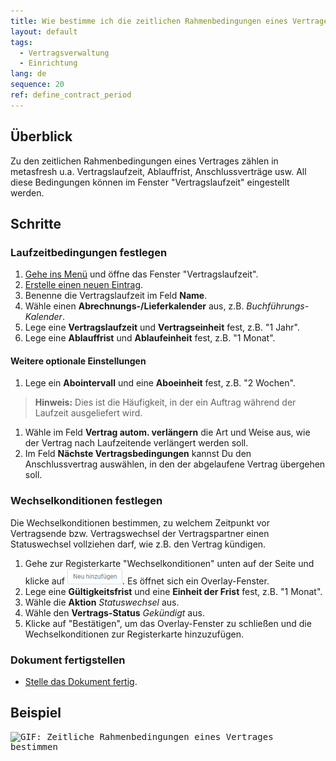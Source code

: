 ```yaml
---
title: Wie bestimme ich die zeitlichen Rahmenbedingungen eines Vertrages?
layout: default
tags:
  - Vertragsverwaltung
  - Einrichtung
lang: de
sequence: 20
ref: define_contract_period
---
```


## Überblick
Zu den zeitlichen Rahmenbedingungen eines Vertrages zählen in metasfresh u.a. Vertragslaufzeit, Ablauffrist, Anschlussverträge usw. All diese Bedingungen können im Fenster "Vertragslaufzeit" eingestellt werden.

## Schritte

### Laufzeitbedingungen festlegen
1. [Gehe ins Menü](Menu) und öffne das Fenster "Vertragslaufzeit".
1. [Erstelle einen neuen Eintrag](Neuer_Datensatz_Fenster_Webui).
1. Benenne die Vertragslaufzeit im Feld **Name**.
1. Wähle einen **Abrechnungs-/Lieferkalender** aus, z.B. *Buchführungs-Kalender*.
1. Lege eine **Vertragslaufzeit** und **Vertragseinheit** fest, z.B. "1 Jahr".
1. Lege eine **Ablauffrist** und **Ablaufeinheit** fest, z.B. "1 Monat".

#### Weitere optionale Einstellungen
1. Lege ein **Abointervall** und eine **Aboeinheit** fest, z.B. "2 Wochen".
 >**Hinweis:** Dies ist die Häufigkeit, in der ein Auftrag während der Laufzeit ausgeliefert wird.

1. Wähle im Feld **Vertrag autom. verlängern** die Art und Weise aus, wie der Vertrag nach Laufzeitende verlängert werden soll.
1. Im Feld **Nächste Vertragsbedingungen** kannst Du den Anschlussvertrag auswählen, in den der abgelaufene Vertrag übergehen soll.

### Wechselkonditionen festlegen
Die Wechselkonditionen bestimmen, zu welchem Zeitpunkt vor Vertragsende bzw. Vertragswechsel der Vertragspartner einen Statuswechsel vollziehen darf, wie z.B. den Vertrag kündigen.

1. Gehe zur Registerkarte "Wechselkonditionen" unten auf der Seite und klicke auf !["Neu hinzufügen"](assets/Neu_hinzufuegen_Button.png). Es öffnet sich ein Overlay-Fenster.
1. Lege eine **Gültigkeitsfrist** und eine **Einheit der Frist** fest, z.B. "1 Monat".
1. Wähle die **Aktion** *Statuswechsel* aus.
1. Wähle den **Vertrags-Status** *Gekündigt* aus.
1. Klicke auf "Bestätigen", um das Overlay-Fenster zu schließen und die Wechselkonditionen zur Registerkarte hinzuzufügen.

### Dokument fertigstellen
- [Stelle das Dokument fertig](BelegverarbeitungFertigstellen).

## Beispiel
<kbd><img src="assets/Vertragslaufzeit_definieren.gif" alt="GIF: Zeitliche Rahmenbedingungen eines Vertrages bestimmen"></kbd>
